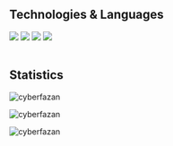 <!-- <img src="https://komarev.com/ghpvc/?username=cyberfazan&label=Profile%20views&color=0e75b6&style=flat" alt="cyberfazan"/><div align="center"> -->
<h2>Technologies & Languages</h2><img src="https://img.shields.io/badge/OS-Linux-informational?style=flat&logo=linux&logoColor=white&color=2863C9"/>
<img src="https://img.shields.io/badge/Editor-VSCode-informational?style=flat&logo=notepad%2B%2B&logoColor=white&color=2863C9"/>
<img src="https://img.shields.io/badge/AI-ChatGPT4-informational?style=flat&logo=openai&logoColor=white&color=2863C9"/>
<img src="https://img.shields.io/badge/Code-Python-informational?style=flat&logo=python&logoColor=white&color=2863C9"/>
<br><br>
<h2>Statistics</h2>
<p><img align="center" src="https://github-readme-stats.vercel.app/api/top-langs?username=cyberfazan&show_icons=true&locale=en&layout=compact" alt="cyberfazan"/></p>
<p><img align="center" src="https://github-readme-stats.vercel.app/api?username=cyberfazan&show_icons=true&locale=en" alt="cyberfazan"/></p>
<p><img align="center" src="https://github-readme-streak-stats.herokuapp.com/?user=cyberfazan&" alt="cyberfazan"/></p>
</div>

<!--
**CyberFazaN/CyberFazaN** is a ✨ _special_ ✨ repository because its `README.md` (this file) appears on your GitHub profile.

Here are some ideas to get you started:

- 🔭 I’m currently working on ...
- 🌱 I’m currently learning ...
- 👯 I’m looking to collaborate on ...
- 🤔 I’m looking for help with ...
- 💬 Ask me about ...
- 📫 How to reach me: ...
- 😄 Pronouns: ...
- ⚡ Fun fact: ...
-->
